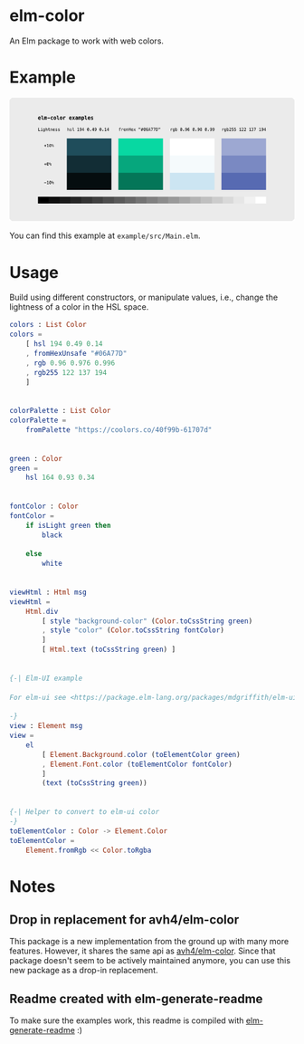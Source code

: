 # elm-color

An Elm package to work with web colors.


# Example

![](./docs/Example.b3f19e1.png)

You can find this example at `example/src/Main.elm`.


# Usage

Build using different constructors, or manipulate values, i.e., change the lightness of a color in the HSL space.


```elm
colors : List Color
colors =
    [ hsl 194 0.49 0.14
    , fromHexUnsafe "#06A77D"
    , rgb 0.96 0.976 0.996
    , rgb255 122 137 194
    ]


colorPalette : List Color
colorPalette =
    fromPalette "https://coolors.co/40f99b-61707d"


green : Color
green =
    hsl 164 0.93 0.34


fontColor : Color
fontColor =
    if isLight green then
        black

    else
        white


viewHtml : Html msg
viewHtml =
    Html.div
        [ style "background-color" (Color.toCssString green)
        , style "color" (Color.toCssString fontColor)
        ]
        [ Html.text (toCssString green) ]


{-| Elm-UI example

For elm-ui see <https://package.elm-lang.org/packages/mdgriffith/elm-ui/latest/>

-}
view : Element msg
view =
    el
        [ Element.Background.color (toElementColor green)
        , Element.Font.color (toElementColor fontColor)
        ]
        (text (toCssString green))


{-| Helper to convert to elm-ui color
-}
toElementColor : Color -> Element.Color
toElementColor =
    Element.fromRgb << Color.toRgba
```

# Notes

## Drop in replacement for avh4/elm-color

This package is a new implementation from the ground up with many more features. However, it shares the same api as [avh4/elm-color](https://package.elm-lang.org/packages/avh4/elm-color/latest/). Since that package doesn't seem to be actively maintained anymore, you can use this new package as a drop-in replacement.

## Readme created with elm-generate-readme

To make sure the examples work, this readme is compiled with [elm-generate-readme](https://github.com/escherlies/elm-generate-readme) :)


